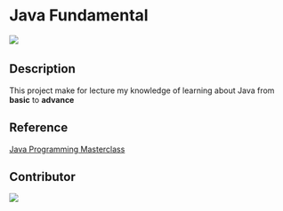# Java Fundamental
<p align="left">
<img src="https://shields.io/badge/Java-v1.11.0-555555?style=flat-square&logo=java&logoColor=ffffff&labelColor=e32c2e">&nbsp;
</p>

## Description
This project make for lecture my knowledge of learning about Java from **basic** to **advance** 

## Reference
[Java Programming Masterclass](https://www.udemy.com/course/java-the-complete-java-developer-course/)

## Contributor
<a href="https://github.com/Harin3Bone"><img src="https://img.shields.io/badge/Harin3Bone-181717?style=flat&logo=github&logoColor=ffffff"></a>